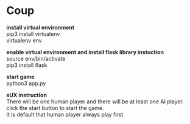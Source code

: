 # Coup
**install virtual environment**<br />
pip3 install virtualenv<br />
virtualenv env<br />

**enable virtual environment and install flask library instuction**<br />
source env/bin/activate<br />
pip3 install flask<br />

**start game**<br />
python3 app.py<br />

**sUX instruction**<br />
There will be one human player and there will be at least one AI player.<br />
click the start button to start the game. <br />
It is default that human player always play first<br />